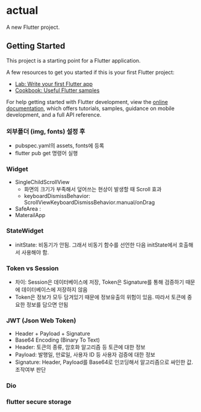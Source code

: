 # actual

A new Flutter project.

## Getting Started

This project is a starting point for a Flutter application.

A few resources to get you started if this is your first Flutter project:

- [Lab: Write your first Flutter app](https://docs.flutter.dev/get-started/codelab)
- [Cookbook: Useful Flutter samples](https://docs.flutter.dev/cookbook)

For help getting started with Flutter development, view the
[online documentation](https://docs.flutter.dev/), which offers tutorials,
samples, guidance on mobile development, and a full API reference.


### 외부폴더 (img, fonts) 설정 후
* pubspec.yaml의 assets, fonts에 등록
* flutter pub get 명령어 실행

### Widget
* SingleChildScrollView
    * 화면의 크기가 부족해서 덮어쓰는 현상이 발생할 때 Scroll 효과
    * keyboardDismissBehavior: ScrollViewKeyboardDismissBehavior.manual/onDrag
* SafeArea
    : 
* MaterailApp

### StateWidget
* initState: 비동기가 안됨. 그래서 비동기 함수를 선언한 다음 initState에서 호출해서 사용해야 함.

### Token vs Session
* 차이: Session은 데이터베이스에 저장, Token은 Signature를 통해 검증하기 때문에 데이터베이스에 저장하지 않음
* Token은 정보가 모두 담겨있기 때문에 정보유출의 위험이 있음. 따라서 토큰에 중요한 정보를 담으면 안됨

### JWT (Json Web Token)
* Header + Payload + Signature
* Base64 Encoding (Binary To Text)
* Header: 토큰의 종류, 암호화 알고리즘 등 토큰에 대한 정보
* Payload: 발행일, 만료일, 사용자 ID 등 사용자 검증에 대한 정보
* Signature: Header, Payload를 Base64로 인코딩해서 알고리즘으로 싸인한 값. 조작여부 판단


### Dio

### flutter secure storage
